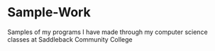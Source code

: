 # Sample-Work
Samples of my programs I have made through my computer science classes at Saddleback Community College
